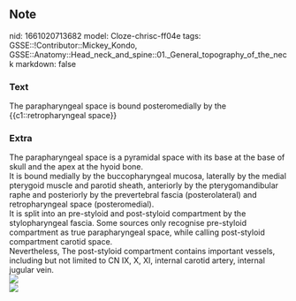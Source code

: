 ## Note
nid: 1661020713682
model: Cloze-chrisc-ff04e
tags: GSSE::!Contributor::Mickey_Kondo, GSSE::Anatomy::Head_neck_and_spine::01._General_topography_of_the_neck
markdown: false

### Text
The parapharyngeal space is bound posteromedially by the {{c1::retropharyngeal space}}

### Extra
<div>
  <div>
    The parapharyngeal space is a pyramidal space with its base at
    the base of skull and the apex at the hyoid bone.
  </div>
  <div>
    It is bound medially by the buccopharyngeal mucosa, laterally
    by the medial pterygoid muscle and parotid sheath, anteriorly
    by the pterygomandibular raphe and posteriorly by the
    prevertebral fascia (posterolateral) and retropharyngeal space
    (posteromedial).
  </div>
  <div>
    It is split into an pre-styloid and post-styloid compartment by
    the stylopharyngeal fascia. Some sources only recognise
    pre-styloid compartment as true parapharyngeal space, while
    calling post-styloid compartment carotid space.
  </div>
  <div>
    Nevertheless, The post-styloid compartment contains important
    vessels, including but not limited to CN IX, X, XI, internal
    carotid artery, internal jugular vein.
  </div>
</div><img src=
"paste-8868af300629bd6ad648a90ef665e9aabf8fe7c8.jpg">
<div><img src=
"paste-2a35b508df49d1fc937182be7203bcd5aedbffed.jpg"></div>
